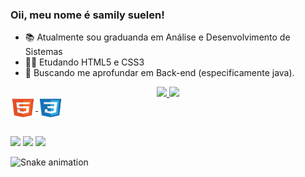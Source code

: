 ### Oii, meu nome é samily suelen!

- 📚 Atualmente sou graduanda em Análise e Desenvolvimento de Sistemas
- 👩‍💻 Etudando HTML5 e CSS3
- 🔎 Buscando me aprofundar em Back-end (especificamente java).

<div align="center">
  <a href="https://github.com/samilyss">
  <img height="170em" src="https://github-readme-stats.vercel.app/api?username=samilyss&show_icons=true&theme=cobalt&include_all_commits=true&count_private=true"/>
  <img height="170em" src="https://github-readme-stats.vercel.app/api/top-langs/?username=samilyss&layout=compact&langs_count=7&theme=cobalt"/>
</div>
  
  <img align="center" alt="samily-HTML" height="30" width="40" src="https://raw.githubusercontent.com/devicons/devicon/master/icons/html5/html5-original.svg">
  <img align="center" alt="samily-CSS" height="30" width="40" src="https://raw.githubusercontent.com/devicons/devicon/master/icons/css3/css3-original.svg">

##
  
<div>
  
  <a href="https://instagram.com/samily_ss" target="_blank"><img src="https://img.shields.io/badge/-Instagram-%23E4405F?style=for-the-badge&logo=instagram&logoColor=white" target="_blank"></a>
  <a href = "mailto:samily.ennet@gmail.com"><img src="https://img.shields.io/badge/-Gmail-%23333?style=for-the-badge&logo=gmail&logoColor=white" target="_blank"></a>
  <a href="https://www.linkedin.com/in/samily-s-809ba112b" target="_blank"><img src="https://img.shields.io/badge/-LinkedIn-%230077B5?style=for-the-badge&logo=linkedin&logoColor=white" target="_blank"></a> 
  
  ![Snake animation](https://github.com/samilyss/samilyss/blob/output/github-contribution-grid-snake.svg)
</div>
